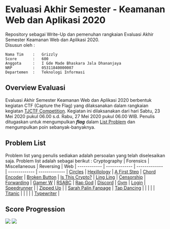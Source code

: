 # Evaluasi Akhir Semester - Keamanan Web dan Aplikasi 2020
Repository sebagai Write-Up dan pemenuhan rangkaian Evaluasi Akhir Semester Keamanan Web dan Aplikasi 2020. \
Disusun oleh :
```
Nama Tim    :   Grizzly
Score       :   600
Anggota     :   I Gde Made Bhaskara Jala Dhananjaya 
NRP         :   05311840000007 
Departemen  :   Teknologi Informasi
```

## Overview Evaluasi
Evaluasi Akhir Semester Keamanan Web dan Aplikasi 2020 berbentuk kegiatan CTF (Capture the Flag) yang dilaksanakan dalam rangkaian kegiatan [TJCTF Competition](https://tjctf.org/). Kegiatan ini dilaksanakan dari hari Sabtu, 23 Mei 2020 pukul 06.00 s.d. Rabu, 27 Mei 2020 pukul 06.00 WIB. Penulis ditugaskan untuk mengumpulkan ***flag*** dalam [List Problem](https://tjctf.org/chals/list) dan mengumpulkan poin sebanyak-banyaknya. 

## Problem List
Problem list yang penulis sediakan adalah persoalan yang telah diselesaikan saja. Problem list adalah sebagai berikut :
Cryptography | Forensics | Miscellaneous | Reversing | Web | 
------------ | ------------- | ------------- | ------------- | ------------- |
[Circles](https://github.com/Bhaskaraa/EAS_Keamanan-Web-dan-Aplikasi_05311840000007/blob/master/Cryptography/Circles/README.md) | [Hexillology](https://github.com/Bhaskaraa/EAS_Keamanan-Web-dan-Aplikasi_05311840000007/blob/master/Forensics/Hexillology/README.md) | [A First Step](https://github.com/Bhaskaraa/EAS_Keamanan-Web-dan-Aplikasi_05311840000007/blob/master/Miscellaneous/A%20First%20Step/README.md) | [Chord Encoder](https://github.com/Bhaskaraa/EAS_Keamanan-Web-dan-Aplikasi_05311840000007/blob/master/Reversing/Chord%20Encoder/README.md) | [Broken Button](https://github.com/Bhaskaraa/EAS_Keamanan-Web-dan-Aplikasi_05311840000007/blob/master/Web/Broken%20Button/README.md) | 
[Is This Crypto?](https://github.com/Bhaskaraa/EAS_Keamanan-Web-dan-Aplikasi_05311840000007/blob/master/Cryptography/Is%20This%20Crypto/README.md) | [Ling Ling](https://github.com/Bhaskaraa/EAS_Keamanan-Web-dan-Aplikasi_05311840000007/blob/master/Forensics/Ling%20Ling/README.md) | [Censorship](https://github.com/Bhaskaraa/EAS_Keamanan-Web-dan-Aplikasi_05311840000007/blob/master/Miscellaneous/Censorship/README.md) | [Forwarding](https://github.com/Bhaskaraa/EAS_Keamanan-Web-dan-Aplikasi_05311840000007/blob/master/Reversing/Forwarding/README.md) | [Gamer W](https://github.com/Bhaskaraa/EAS_Keamanan-Web-dan-Aplikasi_05311840000007/blob/master/Web/Gamer%20W/README.md) | 
[RSABC](https://github.com/Bhaskaraa/EAS_Keamanan-Web-dan-Aplikasi_05311840000007/blob/master/Cryptography/RSABC/README.md) | [Rap God](https://github.com/Bhaskaraa/EAS_Keamanan-Web-dan-Aplikasi_05311840000007/blob/master/Forensics/Rap%20God/README.md) | [Discord](https://github.com/Bhaskaraa/EAS_Keamanan-Web-dan-Aplikasi_05311840000007/blob/master/Miscellaneous/Discord/README.md) | [Gym](https://github.com/Bhaskaraa/EAS_Keamanan-Web-dan-Aplikasi_05311840000007/blob/master/Reversing/Gym/README.md) | [Login](https://github.com/Bhaskaraa/EAS_Keamanan-Web-dan-Aplikasi_05311840000007/blob/master/Web/Login/README.md) |
[Speedrunner](https://github.com/Bhaskaraa/EAS_Keamanan-Web-dan-Aplikasi_05311840000007/blob/master/Cryptography/Speedrunner/README.md) |  | [Zipped Up](https://github.com/Bhaskaraa/EAS_Keamanan-Web-dan-Aplikasi_05311840000007/blob/master/Miscellaneous/Zipped%20Up/README.md) |  | [Sarah Palin Fanpage](https://github.com/Bhaskaraa/EAS_Keamanan-Web-dan-Aplikasi_05311840000007/blob/master/Web/Sarah%20Palin%20Fanpage/README.md) |
[Tap Dancing](https://github.com/Bhaskaraa/EAS_Keamanan-Web-dan-Aplikasi_05311840000007/blob/master/Cryptography/Tap%20Dancing/README.md) |  |  |  |  | 
[Titanic](https://github.com/Bhaskaraa/EAS_Keamanan-Web-dan-Aplikasi_05311840000007/blob/master/Cryptography/Tap%20Dancing/README.md) |  |  |  |  | 
[Typewriter](https://github.com/Bhaskaraa/EAS_Keamanan-Web-dan-Aplikasi_05311840000007/blob/master/Cryptography/Typewriter/README.md) |


## Score Progression
![](https://github.com/Bhaskaraa/EAS_Keamanan-Web-dan-Aplikasi_05311840000007/blob/master/Score%20Progression%201.PNG)
![](https://github.com/Bhaskaraa/EAS_Keamanan-Web-dan-Aplikasi_05311840000007/blob/master/Score%20Progression%202.PNG)
